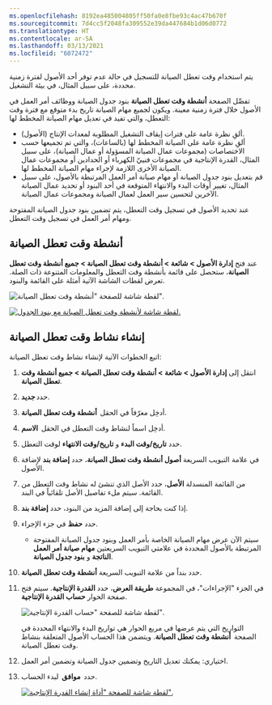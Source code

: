 ```yaml
---
ms.openlocfilehash: 8192ea485004805ff50fa0e8fbe93c4ac47b670f
ms.sourcegitcommit: 7d4cc5f2048fa309552e39da447684b1d06d0772
ms.translationtype: HT
ms.contentlocale: ar-SA
ms.lasthandoff: 03/13/2021
ms.locfileid: "6072472"
---
```

يتم استخدام وقت تعطل الصيانة للتسجيل في حالة عدم توفر أحد الأصول لفترة زمنية محددة، على سبيل المثال، في بيئة التشغيل.  
 
تفصِّل الصفحة **أنشطة وقت تعطل الصيانة** بنود جدول الصيانة ووظائف أمر العمل في الأصول خلال فترة زمنية معينة. ويكون لجميع مهام الصيانة تاريخ بدء متوقع مع فترة وقت التعطل، والتي تفيد في تعديل مهام الصيانة المخطط لها: 
 
- ألقِ نظرة عامة على فترات إيقاف التشغيل المطلوبة لمعدات الإنتاج (الأصول). 
- ألقِ نظرة عامة على الصيانة المخطط لها (بالساعات)، والتي تم تجميعها حسب الاختصاصات (مجموعات عمال الصيانة المسؤولة أو عمال الصيانة)، على سبيل المثال، القدرة الإنتاجية في مجموعات فنييّ الكهرباء أو الحدادين أو مجموعات عمال الصيانة الأخرى اللازمة لإجراء مهام الصيانة المخطط لها. 
- قم بتعديل بنود جدول الصيانة أو مهام صيانة أمر العمل المرتبطة بالأصول، على سبيل المثال، تغيير أوقات البدء والانتهاء المتوقعة في أحد البنود أو تحديد عمال الصيانة الآخرين لتحسين سير العمل لعمال الصيانة ومجموعات عمال الصيانة. 

عند تحديد الأصول في تسجيل وقت التعطل، يتم تضمين بنود جدول الصيانة المفتوحة ومهام أمر العمل في تسجيل وقت التعطل.  
 
## <a name="maintenance-downtime-activities"></a>أنشطة وقت تعطل الصيانة 
عند فتح **إدارة الأصول > شائعة > أنشطة وقت تعطل الصيانة > جميع أنشطة وقت تعطل الصيانة**، ستحصل على قائمة بأنشطة وقت التعطل والمعلومات المتنوعة ذات الصلة. تعرض لقطات الشاشة الآتية أمثلة على القائمة والبنود. 
 
![لقطة شاشة للصفحة "أنشطة وقت تعطل الصيانة".](../media/downtime-1-ss.png)

[![لقطة شاشة لأنشطة وقت تعطل الصيانة مع بنود الجدول.](../media/downtime-2-ss.png)](../media/downtime-2-ss.png#lightbox)
 
## <a name="create-a-maintenance-downtime-activity"></a>إنشاء نشاط وقت تعطل الصيانة
اتبع الخطوات الآتية لإنشاء نشاط وقت تعطل الصيانة:

1.  انتقل إلى **إدارة الأصول > شائعة > أنشطة وقت تعطل الصيانة > جميع أنشطة وقت تعطل الصيانة**. 
2.  حدد **جديد**. 
3.  أدخِل معرّفاً في الحقل  **أنشطة وقت تعطل الصيانة**.
4.  أدخِل اسماً لنشاط وقت التعطل في الحقل  **الاسم**. 
5.  حدد **تاريخ/وقت البدء** و **تاريخ/وقت الانتهاء** لوقت التعطل.
6.  في علامة التبويب السريعة **أصول أنشطة وقت تعطل الصيانة**، حدد **إضافة بند** لإضافة الأصول. 
7.  من القائمة المنسدلة **الأصل**، حدد الأصل الذي تنشئ له نشاط وقت التعطل من القائمة. سيتم ملء تفاصيل الأصل تلقائياً في البند. 
8.  إذا كنت بحاجة إلى إضافة المزيد من البنود، حدد **إضافة بند**. 
9.  حدد **حفظ** في جزء الإجراء.  
    - سيتم الآن عرض مهام الصيانة الخاصة بأمر العمل وبنود جدول الصيانة المفتوحة المرتبطة بالأصول المحددة في علامتي التبويب السريعتين **مهام صيانة أمر العمل الناتجة** و **بنود جدول الصيانة**. 
10. حدد بنداً من علامة التبويب السريعة **أنشطة وقت تعطل الصيانة**. 
11. في الجزء "الإجراءات"، في المجموعة **طريقة العرض**، حدد **القدرة الإنتاجية**.
سيتم فتح صفحة الحوار **حساب القدرة الإنتاجية**.
 
    ![لقطة شاشة للصفحة "حساب القدرة الإنتاجية".](../media/capacity-load-ss.png)

    التواريخ التي يتم عرضها في مربع الحوار هي تواريخ البدء والانتهاء المحددة في الصفحة  **أنشطة وقت تعطل الصيانة**. ويتضمن هذا الحساب الأصول المتعلقة بنشاط وقت تعطل الصيانة. 
12. اختياري: يمكنك تعديل التاريخ وتضمين جدول الصيانة وتضمين أمر العمل. 
13. حدد  **موافق**  لبدء الحساب. 

    [![لقطة شاشة للصفحة "أداة إنشاء القدرة الإنتاجية".](../media/capacity-load2-ss.png)](../media/capacity-load2-ss.png#lightbox)